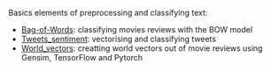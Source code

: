 Basics elements of preprocessing and classifying text:

* [Bag-of-Words](https://github.com/ofialko/Data-Science-Projects/blob/master/NLP_basics/Bag_Of_Words.ipynb): classifying movies reviews with the BOW model
* [Tweets_sentiment](https://github.com/ofialko/Data-Science-Projects/blob/master/NLP_basics/Tweets_sentiment.ipynb): vectorising and classifying tweets
* [World_vectors](https://github.com/ofialko/Data-Science-Projects/blob/master/NLP_basics/World_Vectors.ipynb): creatting world vectors out of movie reviews using Gensim, TensorFlow and Pytorch
